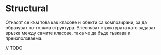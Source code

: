 # Structural

Отнасят се към това как класове и обекти са композирани, за да образуват по-голяма структура. Улесняват структурата като задават връзка между самите класове, така че да бъде гъвкава и преизползваема.

// TODO

